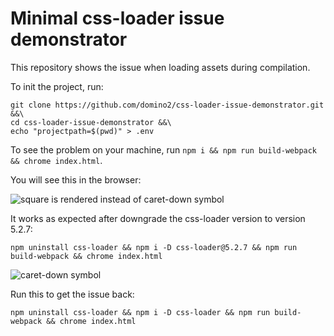 # Minimal css-loader issue demonstrator
This repository shows the issue when loading assets during compilation.

To init the project, run:

```
git clone https://github.com/domino2/css-loader-issue-demonstrator.git &&\
cd css-loader-issue-demonstrator &&\
echo "projectpath=$(pwd)" > .env
```

To see the problem on your machine, run `npm i && npm run build-webpack && chrome index.html`.

You will see this in the browser:

![square is rendered instead of caret-down symbol](https://raw.githubusercontent.com/domino2/css-loader-issue-demonstrator/master/imgissue.png)


It works as expected after downgrade the css-loader version to version 5.2.7:

`npm uninstall css-loader && npm i -D css-loader@5.2.7 && npm run build-webpack && chrome index.html`

![caret-down symbol](https://raw.githubusercontent.com/domino2/css-loader-issue-demonstrator/master/imgcorrect.png)

Run this to get the issue back:

`npm uninstall css-loader && npm i -D css-loader && npm run build-webpack && chrome index.html`
